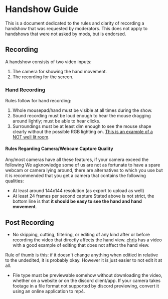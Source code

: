 # Handshow Guide
This is a document dedicated to the rules and clarity of recording a handshow that was requested by moderators.
This does not apply to handshows that were not asked by mods, but is endorsed.

## Recording

A handshow consists of two video inputs:
1. The camera for showing the hand movement.
2. The recording for the screen.

### Hand Recording
Rules follow for hand recording:
1. Whole mousepad/hand must be visible at all times during the show.
2. Sound recording must be loud enough to hear the mouse dragging around lightly; must be able to hear clicks.
3. Surroundings must be at least dim enough to see the mouse shape clearly without the possible RGB lighting on. [This is an example of a NOT well lit room](https://i.pinimg.com/originals/e6/d8/e8/e6d8e8488a1c1f7d35f8c3785bf3363e.jpg).
#### Rules Regarding Camera/Webcam Capture Quality
Any/most cameras have all these features, if your camera exceed the following
We agknowledge some of us are not as fortunate to have a spare webcam or camera lying around, there are alternatives to which you use but it is recommended that you get a camera that contains the following qualities:
- At least around 144x144 resolution (as export to upload as well)
- At least 24 frames per second capture
Stated above is not strict, the bottom line is that **it should be easy to see the hand and hand movement**.

## Post Recording
- No skipping, cutting, filtering, or editing of any kind after or before recording the video that directly affects the hand view.
[chris](https://www.youtube.com/watch?v=IOSiWzkuMz8) has a video with a good example of editing that does not affect the hand view.

Rule of thumb is this: if it doesn't change anything when editied in relative to the undedited, it is probably okay. However it is just easier to not edit it at all.
- File type must be previewable somehow without downloading the video, whether on a website or on the discord client/app.
If your camera takes footage in a file format not supported by discord previewing, convert it using an online application to mp4.

